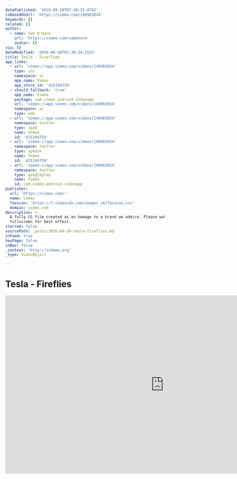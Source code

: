 ```yaml
---
datePublished: '2016-08-20T07:38:55.874Z'
isBasedOnUrl: 'https://vimeo.com/140983024'
keywords: []
related: []
author:
  - name: Sam O'Hare
    url: 'https://vimeo.com/samohare'
    avatar: {}
via: {}
dateModified: '2016-08-20T07:38:34.155Z'
title: Tesla - Fireflies
app_links:
  - url: 'vimeo://app.vimeo.com/videos/140983024'
    type: ios
    namespace: ai
    app_name: Vimeo
    app_store_id: '425194759'
  - should_fallback: 'true'
    app_name: Vimeo
    package: com.vimeo.android.videoapp
    url: 'vimeo://app.vimeo.com/videos/140983024'
    namespace: ai
    type: web
  - url: 'vimeo://app.vimeo.com/videos/140983024'
    namespace: twitter
    type: ipad
    name: Vimeo
    id: '425194759'
  - url: 'vimeo://app.vimeo.com/videos/140983024'
    namespace: twitter
    type: iphone
    name: Vimeo
    id: '425194759'
  - url: 'vimeo://app.vimeo.com/videos/140983024'
    namespace: twitter
    type: googleplay
    name: Vimeo
    id: com.vimeo.android.videoapp
publisher:
  url: 'https://vimeo.com/'
  name: Vimeo
  favicon: 'https://f.vimeocdn.com/images_v6/favicon.ico'
  domain: vimeo.com
description: >-
  A fully CG film created as an homage to a brand we admire. Please watch
  fullscreen for best effect.
starred: false
sourcePath: _posts/2016-08-20-tesla-fireflies.md
inFeed: true
hasPage: false
inNav: false
_context: 'http://schema.org'
_type: VideoObject

---
```

# Tesla - Fireflies

<iframe src="https://cdn.embedly.com/widgets/media.html?src=https%3A%2F%2Fplayer.vimeo.com%2Fvideo%2F140983024&amp;url=https%3A%2F%2Fvimeo.com%2F140983024&amp;image=https%3A%2F%2Fi.vimeocdn.com%2Fvideo%2F537740438_1280.jpg&amp;key=b7d04c9b404c499eba89ee7072e1c4f7&amp;type=text%2Fhtml&amp;schema=vimeo" width="1000" height="563" scrolling="no" frameborder="0" allowfullscreen="" style=""></iframe>